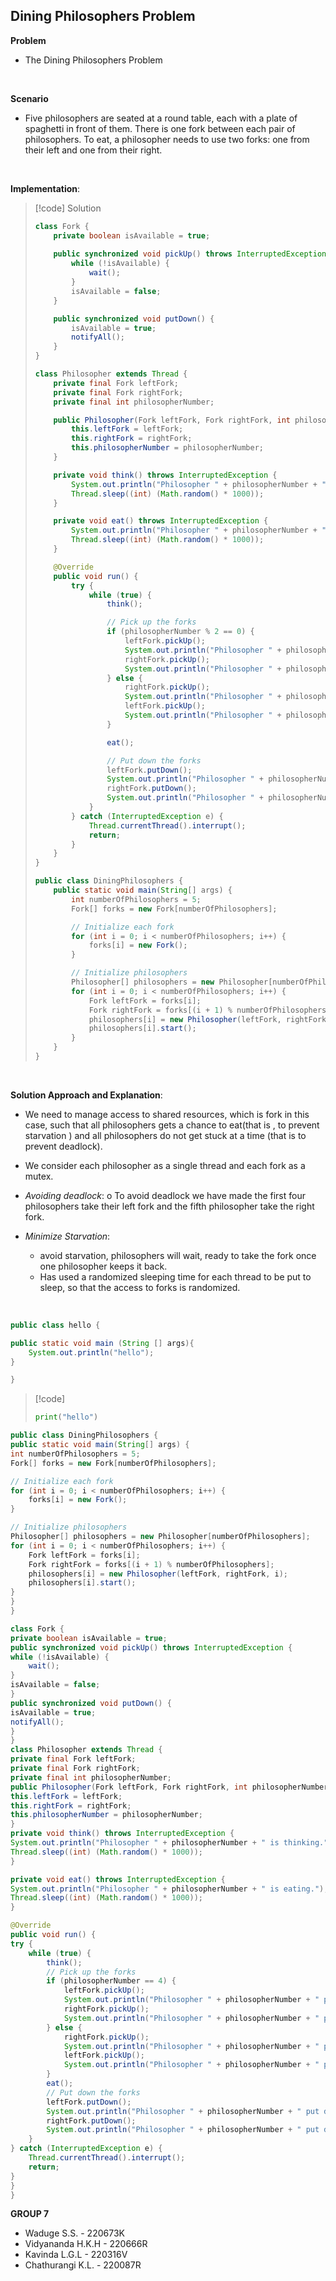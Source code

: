 
## Dining Philosophers Problem

**Problem** 
- The Dining Philosophers Problem 

<br>

**Scenario**
- Five philosophers are seated at a round table, each with a plate of spaghetti in front of them. There is one fork between each pair of philosophers. To eat, a philosopher needs to use two forks: one from their left and one from their right.

<br>

**Implementation**:

> [!code] Solution
> ```java
> class Fork {
>     private boolean isAvailable = true;
>     
>     public synchronized void pickUp() throws InterruptedException {
>         while (!isAvailable) {
>             wait();
>         }
>         isAvailable = false;
>     }
> 
>     public synchronized void putDown() {
>         isAvailable = true;
>         notifyAll();
>     }
> }
> 
> class Philosopher extends Thread {
>     private final Fork leftFork;
>     private final Fork rightFork;
>     private final int philosopherNumber;
> 
>     public Philosopher(Fork leftFork, Fork rightFork, int philosopherNumber) {
>         this.leftFork = leftFork;
>         this.rightFork = rightFork;
>         this.philosopherNumber = philosopherNumber;
>     }
> 
>     private void think() throws InterruptedException {
>         System.out.println("Philosopher " + philosopherNumber + " is thinking.");
>         Thread.sleep((int) (Math.random() * 1000));
>     }
> 
>     private void eat() throws InterruptedException {
>         System.out.println("Philosopher " + philosopherNumber + " is eating.");
>         Thread.sleep((int) (Math.random() * 1000));
>     }
>
>     @Override
>     public void run() {
>         try {
>             while (true) {
>                 think();
> 
>                 // Pick up the forks
>                 if (philosopherNumber % 2 == 0) {
>                     leftFork.pickUp();
>                     System.out.println("Philosopher " + philosopherNumber + " picked up left fork.");
>                     rightFork.pickUp();
>                     System.out.println("Philosopher " + philosopherNumber + " picked up right fork.");
>                 } else {
>                     rightFork.pickUp();
>                     System.out.println("Philosopher " + philosopherNumber + " picked up right fork.");
>                     leftFork.pickUp();
>                     System.out.println("Philosopher " + philosopherNumber + " picked up left fork.");
>                 }
>
>                 eat();
> 
>                 // Put down the forks
>                 leftFork.putDown();
>                 System.out.println("Philosopher " + philosopherNumber + " put down left fork.");
>                 rightFork.putDown();
>                 System.out.println("Philosopher " + philosopherNumber + " put down right fork.");
>             }
>         } catch (InterruptedException e) {
>             Thread.currentThread().interrupt();
>             return;
>         }
>     }
> }
> 
> public class DiningPhilosophers {
>     public static void main(String[] args) {
>         int numberOfPhilosophers = 5;
>         Fork[] forks = new Fork[numberOfPhilosophers];
> 
>         // Initialize each fork
>         for (int i = 0; i < numberOfPhilosophers; i++) {
>             forks[i] = new Fork();
>         }
> 
>         // Initialize philosophers
>         Philosopher[] philosophers = new Philosopher[numberOfPhilosophers];
>         for (int i = 0; i < numberOfPhilosophers; i++) {
>             Fork leftFork = forks[i];
>             Fork rightFork = forks[(i + 1) % numberOfPhilosophers];
>             philosophers[i] = new Philosopher(leftFork, rightFork, i);
>             philosophers[i].start();
>         }
>     }
> }
> ```


<br>

**Solution Approach and Explanation**:
- We need to manage access to shared resources, which is fork in this case, such that all philosophers gets a chance to eat(that is , to prevent starvation ) and all philosophers do not get stuck at a time (that is to prevent deadlock).
- We consider each philosopher as a single thread and each fork as a mutex.

- *Avoiding deadlock*:
	o	To avoid deadlock we have made the first four philosophers take their left fork and the fifth philosopher take the right fork.

- *Minimize Starvation*:
	 - avoid starvation, philosophers will wait, ready to take the fork once one philosopher keeps it back.
	- Has used a randomized sleeping time for each thread to be put to sleep, so that the access to forks is randomized.

<br>

```java
public class hello {

public static void main (String [] args){
	System.out.println("hello");
}

}
```


> [!code]
> ```python
> print("hello")
> ```

```java
public class DiningPhilosophers {
public static void main(String[] args) {
int numberOfPhilosophers = 5;
Fork[] forks = new Fork[numberOfPhilosophers];

// Initialize each fork
for (int i = 0; i < numberOfPhilosophers; i++) {
	forks[i] = new Fork();
}

// Initialize philosophers
Philosopher[] philosophers = new Philosopher[numberOfPhilosophers];
for (int i = 0; i < numberOfPhilosophers; i++) {
	Fork leftFork = forks[i];
	Fork rightFork = forks[(i + 1) % numberOfPhilosophers];
	philosophers[i] = new Philosopher(leftFork, rightFork, i);
	philosophers[i].start();
}
}
}

class Fork {
private boolean isAvailable = true;
public synchronized void pickUp() throws InterruptedException {
while (!isAvailable) {
	wait();
}
isAvailable = false;
}
public synchronized void putDown() {
isAvailable = true;
notifyAll();
}
}
class Philosopher extends Thread {
private final Fork leftFork;
private final Fork rightFork;
private final int philosopherNumber;
public Philosopher(Fork leftFork, Fork rightFork, int philosopherNumber) {
this.leftFork = leftFork;
this.rightFork = rightFork;
this.philosopherNumber = philosopherNumber;
}
private void think() throws InterruptedException {
System.out.println("Philosopher " + philosopherNumber + " is thinking.");
Thread.sleep((int) (Math.random() * 1000));
}

private void eat() throws InterruptedException {
System.out.println("Philosopher " + philosopherNumber + " is eating.");
Thread.sleep((int) (Math.random() * 1000));
}

@Override
public void run() {
try {
	while (true) {
		think();
		// Pick up the forks
		if (philosopherNumber == 4) {
			leftFork.pickUp();
			System.out.println("Philosopher " + philosopherNumber + " picked up left fork.");
			rightFork.pickUp();
			System.out.println("Philosopher " + philosopherNumber + " picked up right fork.");
		} else {
			rightFork.pickUp();
			System.out.println("Philosopher " + philosopherNumber + " picked up right fork.");
			leftFork.pickUp();
			System.out.println("Philosopher " + philosopherNumber + " picked up left fork.");
		}
		eat();
		// Put down the forks
		leftFork.putDown();
		System.out.println("Philosopher " + philosopherNumber + " put down left fork.");
		rightFork.putDown();
		System.out.println("Philosopher " + philosopherNumber + " put down right fork.");
	}
} catch (InterruptedException e) {
	Thread.currentThread().interrupt();
	return;
}
}
}

```



**GROUP 7**
- Waduge S.S. - 220673K
- Vidyananda H.K.H - 220666R
- Kavinda L.G.L - 220316V
- Chathurangi K.L. - 220087R